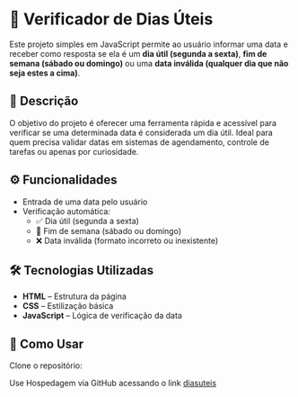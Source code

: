 # 📆 Verificador de Dias Úteis

Este projeto simples em JavaScript permite ao usuário informar uma data e receber como resposta se ela é um **dia útil (segunda a sexta)**, **fim de semana (sábado ou domingo)** ou uma **data inválida (qualquer dia que não seja estes a cima)**.

## 📝 Descrição

O objetivo do projeto é oferecer uma ferramenta rápida e acessível para verificar se uma determinada data é considerada um dia útil. Ideal para quem precisa validar datas em sistemas de agendamento, controle de tarefas ou apenas por curiosidade.

## ⚙️ Funcionalidades

- Entrada de uma data pelo usuário
- Verificação automática:
  - ✅ Dia útil (segunda a sexta)
  - 📛 Fim de semana (sábado ou domingo)
  - ❌ Data inválida (formato incorreto ou inexistente)

## 🛠️ Tecnologias Utilizadas

- **HTML** – Estrutura da página
- **CSS** – Estilização básica
- **JavaScript** – Lógica de verificação da data

## 🚀 Como Usar

Clone o repositório:

Use Hospedagem via GitHub acessando o link
[diasuteis]()
